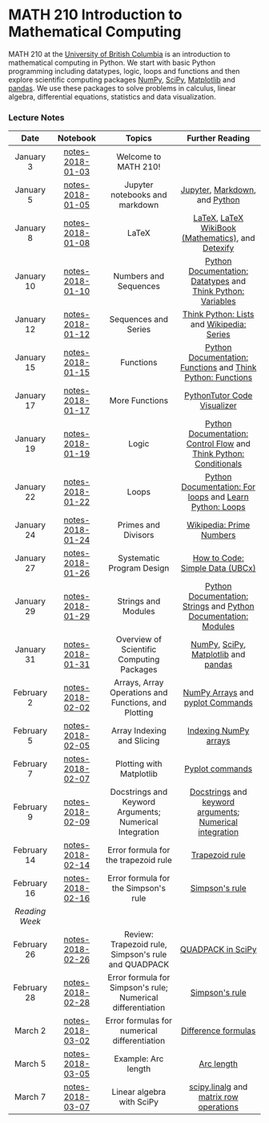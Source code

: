 # MATH 210 Introduction to Mathematical Computing

MATH 210 at the [University of British Columbia](http://www.math.ubc.ca) is an introduction to mathematical computing in Python. We start with basic Python programming including datatypes, logic, loops and functions and then explore scientific computing packages [NumPy](http://www.numpy.org/), [SciPy](https://scipy.org/), [Matplotlib](https://matplotlib.org/) and [pandas](http://pandas.pydata.org/). We use these packages to solve problems in calculus, linear algebra, differential equations, statistics and data visualization.

### Lecture Notes

| Date | Notebook | Topics | Further Reading |
| :---: | :---: | :---: | :---: |
| January 3 | [notes-2018-01-03](notes-week-01/notes-2018-01-03.ipynb) | Welcome to MATH 210! |  |
| January 5 | [notes-2018-01-05](notes-week-01/notes-2018-01-05.ipynb) |  Jupyter notebooks and markdown | [Jupyter](https://jupyter.org), [Markdown](https://daringfireball.net/projects/markdown/), and [Python](https://python.org) |
| January 8 | [notes-2018-01-08](notes-week-02/notes-2018-01-08.ipynb) |  LaTeX | [LaTeX](https://www.latex-project.org/), [LaTeX WikiBook (Mathematics)](https://en.wikibooks.org/wiki/LaTeX/Mathematics), and [Detexify](http://detexify.kirelabs.org/classify.html) |
| January 10 | [notes-2018-01-10](notes-week-02/notes-2018-01-10.ipynb) |  Numbers and Sequences | [Python Documentation: Datatypes](https://docs.python.org/3/tutorial/introduction.html) and [Think Python: Variables](http://greenteapress.com/thinkpython/html/thinkpython003.html) |
| January 12 | [notes-2018-01-12](notes-week-02/notes-2018-01-12.ipynb) |  Sequences and Series | [Think Python: Lists](http://greenteapress.com/thinkpython/html/thinkpython011.html) and [Wikipedia: Series](https://en.wikipedia.org/wiki/Series_(mathematics)) |
| January 15 | [notes-2018-01-15](notes-week-03/notes-2018-01-15.ipynb) |  Functions | [Python Documentation: Functions](https://docs.python.org/3/tutorial/controlflow.html#defining-functions) and [Think Python: Functions](http://greenteapress.com/thinkpython/html/thinkpython004.html) |
| January 17 | [notes-2018-01-17](notes-week-03/notes-2018-01-17.ipynb) |  More Functions | [PythonTutor Code Visualizer](http://www.pythontutor.com/) |
| January 19 | [notes-2018-01-19](notes-week-03/notes-2018-01-19.ipynb) |  Logic | [Python Documentation: Control Flow](https://docs.python.org/3/tutorial/controlflow.html) and [Think Python: Conditionals](http://greenteapress.com/thinkpython/html/thinkpython006.html) |
| January 22 | [notes-2018-01-22](notes-week-04/notes-2018-01-22.ipynb) |  Loops | [Python Documentation: For loops](https://docs.python.org/3/reference/compound_stmts.html#for) and [Learn Python: Loops](http://www.learnpython.org/en/Loops)|
| January 24 | [notes-2018-01-24](notes-week-04/notes-2018-01-24.ipynb) |  Primes and Divisors | [Wikipedia: Prime Numbers](https://en.wikipedia.org/wiki/Prime_number) |
| January 27 | [notes-2018-01-26](notes-week-04/notes-2018-01-26.ipynb) | Systematic Program Design | [How to Code: Simple Data (UBCx)](https://www.edx.org/course/how-code-simple-data-ubcx-htc1x) |
| January 29 | [notes-2018-01-29](notes-week-05/notes-2018-01-29.ipynb) |  Strings and Modules | [Python Documentation: Strings](https://docs.python.org/3/tutorial/introduction.html#strings) and [Python Documentation: Modules](https://docs.python.org/3/tutorial/modules.html) |
| January 31 | [notes-2018-01-31](notes-week-05/notes-2018-01-31.ipynb) | Overview of Scientific Computing Packages | [NumPy](http://www.numpy.org/), [SciPy](https://www.scipy.org/), [Matplotlib](https://matplotlib.org/) and [pandas](http://pandas.pydata.org/) |
| February 2 | [notes-2018-02-02](notes-week-05/notes-2018-02-02.ipynb) |  Arrays, Array Operations and Functions, and Plotting  | [NumPy Arrays](https://docs.scipy.org/doc/numpy-dev/user/quickstart.html#the-basics) and [pyplot Commands](https://matplotlib.org/api/pyplot_summary.html) |
| February 5 | [notes-2018-02-05](notes-week-06/notes-2018-02-05.ipynb) | Array Indexing and Slicing | [Indexing NumPy arrays](https://docs.scipy.org/doc/numpy-dev/user/quickstart.html#indexing-slicing-and-iterating) |
| February 7 | [notes-2018-02-07](notes-week-06/notes-2018-02-07.ipynb) | Plotting with Matplotlib | [Pyplot commands](https://matplotlib.org/api/pyplot_summary.html) |
| February 9 | [notes-2018-02-09](notes-week-06/notes-2018-02-09.ipynb) | Docstrings and Keyword Arguments; Numerical Integration  | [Docstrings](https://google.github.io/styleguide/pyguide.html?showone=Comments#Comments) and [keyword arguments](https://docs.python.org/3/tutorial/controlflow.html#keyword-arguments); [Numerical integration](https://en.wikipedia.org/wiki/Trapezoidal_rule) |
| February 14 | [notes-2018-02-14](notes-week-07/notes-2018-02-14.ipynb) | Error formula for the trapezoid rule | [Trapezoid rule](https://en.wikipedia.org/wiki/Trapezoidal_rule) |
| February 16 | [notes-2018-02-16](notes-week-07/notes-2018-02-16.ipynb) | Error formula for the Simpson's rule | [Simpson's rule](https://en.wikipedia.org/wiki/Simpson%27s_rule) |
| *Reading Week* |  |  |  |
| February 26 | [notes-2018-02-26](notes-week-09/notes-2018-02-26.ipynb) | Review: Trapezoid rule, Simpson's rule and QUADPACK | [QUADPACK in SciPy](https://docs.scipy.org/doc/scipy/reference/generated/scipy.integrate.quad.html) |
| February 28 | [notes-2018-02-28](notes-week-09/notes-2018-02-28.ipynb) | Error formula for Simpson's rule; Numerical differentiation | [Simpson's rule](https://en.wikipedia.org/wiki/Simpson%27s_rule) |
| March 2 | [notes-2018-03-02](notes-week-09/notes-2018-03-02.ipynb) | Error formulas for numerical differentiation | [Difference formulas](https://en.wikipedia.org/wiki/Finite_difference) |
| March 5 | [notes-2018-03-05](notes-week-10/notes-2018-03-05.ipynb) | Example: Arc length | [Arc length](https://en.wikipedia.org/wiki/Arc_length) |
| March 7 | [notes-2018-03-07](notes-week-10/notes-2018-03-07.ipynb) | Linear algebra with SciPy | [scipy.linalg](https://docs.scipy.org/doc/scipy/reference/linalg.html) and [matrix row operations](https://en.wikipedia.org/wiki/Elementary_matrix#Elementary_row_operations) |